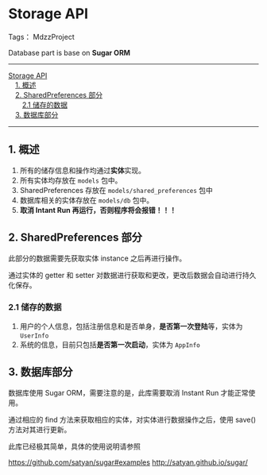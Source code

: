 # Storage API

Tags： MdzzProject

Database part is base on **Sugar ORM**

----

<!-- MDTOC maxdepth:6 firsth1:1 numbering:0 flatten:0 bullets:0 updateOnSave:1 -->

[Storage API](#storage-api)  
&emsp;[1. 概述](#1-概述)  
&emsp;[2. SharedPreferences 部分](#2-sharedpreferences-部分)  
&emsp;&emsp;[2.1 储存的数据](#21-储存的数据)  
&emsp;[3. 数据库部分](#3-数据库部分)  

<!-- /MDTOC -->

---

## 1. 概述

1. 所有的储存信息和操作均通过**实体**实现。
2. 所有实体均存放在 `models` 包中。
3. SharedPreferences 存放在 `models/shared_preferences` 包中
4. 数据库相关的实体存放在 `models/db` 包中。
5. **取消 Intant Run 再运行，否则程序将会报错！！！**

## 2. SharedPreferences 部分

此部分的数据需要先获取实体 instance 之后再进行操作。

通过实体的 getter 和 setter 对数据进行获取和更改，更改后数据会自动进行持久化保存。

### 2.1 储存的数据

1. 用户的个人信息，包括注册信息和是否单身，**是否第一次登陆**等，实体为 `UserInfo`
2. 系统的信息，目前只包括**是否第一次启动**，实体为 `AppInfo`

## 3. 数据库部分

数据库使用 Sugar ORM，需要注意的是，此库需要取消 Instant Run 才能正常使用。

通过相应的 find 方法来获取相应的实体，对实体进行数据操作之后，使用 save() 方法对其进行更新。

此库已经极其简单，具体的使用说明请参照

https://github.com/satyan/sugar#examples
http://satyan.github.io/sugar/
